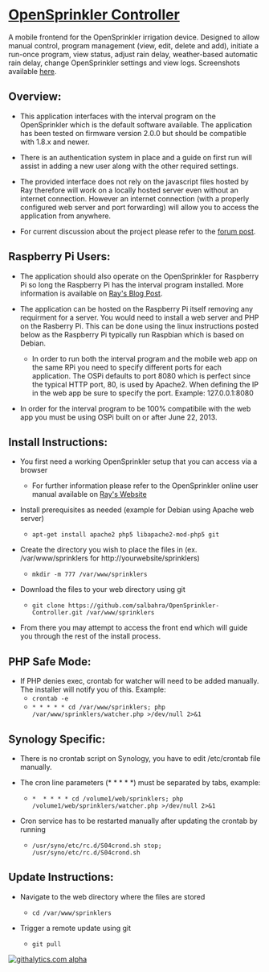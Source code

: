 [OpenSprinkler Controller](http://salbahra.github.io/OpenSprinkler-Controller)
========================

A mobile frontend for the OpenSprinkler irrigation device. Designed to allow manual control, program management (view, edit, delete and add), initiate a run-once program, view status, adjust rain delay, weather-based automatic rain delay, change OpenSprinkler settings and view logs. Screenshots available [here](http://albahra.com/journal/2013/06/opensprinkler-with-custom-web-app).

Overview:
---------

+ This application interfaces with the interval program on the OpenSprinkler which is the default software available. The application has been tested on firmware version 2.0.0 but should be compatible with 1.8.x and newer.

+ There is an authentication system in place and a guide on first run will assist in adding a new user along with the other required settings.

+ The provided interface does not rely on the javascript files hosted by Ray therefore will work on a locally hosted server even without an internet connection. However an internet connection (with a properly configured web server and port forwarding) will allow you to access the application from anywhere.

+ For current discussion about the project please refer to the [forum post](http://rayshobby.net/phpBB3/viewtopic.php?f=2&t=154). 

Raspberry Pi Users:
-------------------

+ The application should also operate on the OpenSprinkler for Raspberry Pi so long the Raspberry Pi has the interval program installed. More information is available on  [Ray's Blog Post](http://rayshobby.net/?p=6339).

+ The application can be hosted on the Raspberry Pi itself removing any requirment for a server. You would need to install a web server and PHP on the Rasberry Pi. This can be done using the linux instructions posted below as the Raspberry Pi typically run Raspbian which is based on Debian.
  + In order to run both the interval program and the mobile web app on the same RPi you need to specify different ports for each application. The OSPi defaults to port 8080 which is perfect since the typical HTTP port, 80, is used by Apache2. When defining the IP in the web app be sure to specify the port. Example: 127.0.0.1:8080

+ In order for the interval program to be 100% compatibile with the web app you must be using OSPi built on or after June 22, 2013.

Install Instructions:
---------------------

+ You first need a working OpenSprinkler setup that you can access via a browser
  + For further information please refer to the OpenSprinkler online user manual available on [Ray's Website](http://rayshobby.net/?page_id=192)

+ Install prerequisites as needed (example for Debian using Apache web server)
  + ```apt-get install apache2 php5 libapache2-mod-php5 git``` 

+ Create the directory you wish to place the files in (ex. /var/www/sprinklers for http://yourwebsite/sprinklers)
  + ```mkdir -m 777 /var/www/sprinklers```

+ Download the files to your web directory using git
  + ```git clone https://github.com/salbahra/OpenSprinkler-Controller.git /var/www/sprinklers```

+ From there you may attempt to access the front end which will guide you through the rest of the install process.

PHP Safe Mode:
--------------

+ If PHP denies exec, crontab for watcher will need to be added manually. The installer will notify you of this. Example:
  +  ```crontab -e```
  +  ```* * * * * cd /var/www/sprinklers; php /var/www/sprinklers/watcher.php >/dev/null 2>&1```

Synology Specific:
------------------

+ There is no crontab script on Synology, you have to edit /etc/crontab file manually.

+ The cron line parameters (* * * * *) must be separated by tabs, example:
  + ```*  * * * * cd /volume1/web/sprinklers; php /volume1/web/sprinklers/watcher.php >/dev/null 2>&1```

+ Cron service has to be restarted manually after updating the crontab by running
  + ```/usr/syno/etc/rc.d/S04crond.sh stop; /usr/syno/etc/rc.d/S04crond.sh```

Update Instructions:
--------------------

+ Navigate to the web directory where the files are stored
  + ```cd /var/www/sprinklers```

+ Trigger a remote update using git
  + ```git pull```

[![githalytics.com alpha](https://cruel-carlota.pagodabox.com/87d3c8783710e88024be2bf608fe8195 "githalytics.com")](http://githalytics.com/salbahra/OpenSprinkler-Controller)
